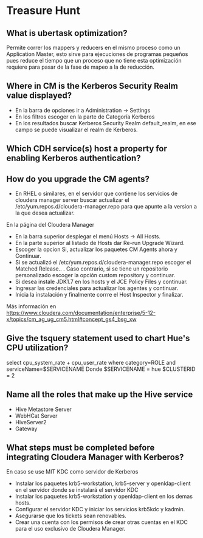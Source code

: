 # Treasure Hunt

## What is ubertask optimization?

Permite correr los mappers y reducers en el mismo proceso como un Application Master, esto sirve para ejecuciones de programas pequeños pues reduce el tiempo que un proceso que no tiene esta optimización requiere para pasar de la fase de mapeo a la de reducción.

## Where in CM is the Kerberos Security Realm value displayed?

- En la barra de opciones ir a Administration -> Settings 
- En los filtros escoger en la parte de Categoría Kerberos
- En los resultados buscar Kerberos Security Realm
default_realm, en ese campo se puede visualizar el realm de Kerberos.

## Which CDH service(s) host a property for enabling Kerberos authentication?



## How do you upgrade the CM agents?

- En RHEL o similares, en el servidor que contiene los servicios de cloudera manager server buscar actualizar el /etc/yum.repos.d/cloudera-manager.repo para que apunte a la version a la que desea actualizar.

En la página del Cloudera Manager
- En la barra superior desplegar el menú Hosts -> All Hosts.
- En la parte superior al listado de Hosts dar Re-run Upgrade Wizard.
- Escoger la opcion Si, actualizar los paquetes CM Agents ahora y Continuar.
- Si se actualizó el /etc/yum.repos.d/cloudera-manager.repo escoger el Matched Release.. . Caso contrario, si se tiene un repositorio personalizado escoger la opción custom repository y continuar.
- Si desea instale JDK1.7 en los hosts y el JCE Policy Files y continuar.
- Ingresar las credenciales para actualizar los agentes y continuar.
- Inicia la instalación y finalmente corrre el Host Inspector y finalizar.

Más información en https://www.cloudera.com/documentation/enterprise/5-12-x/topics/cm_ag_ug_cm5.html#concept_gs4_bsg_xw

## Give the tsquery statement used to chart Hue's CPU utilization?

select cpu_system_rate + cpu_user_rate where category=ROLE and serviceName=$SERVICENAME
Donde  $SERVICENAME = hue  $CLUSTERID = 2  

## Name all the roles that make up the Hive service

- Hive Metastore Server
- WebHCat Server
- HiveServer2
- Gateway

## What steps must be completed before integrating Cloudera Manager with Kerberos?
En caso se use MIT KDC como servidor de Kerberos
- Instalar los paquetes krb5-workstation, krb5-server y openldap-client en el servidor donde se instalará el servidor KDC
- Instalar los paquetes krb5-workstation y openldap-client en los demas hosts.
- Configurar el servidor KDC y iniciar los servicios krb5kdc y kadmin.
- Asegurarse que los tickets sean renovables.
- Crear una cuenta con los permisos de crear otras cuentas en el KDC para el uso exclusivo de Cloudera Manager.